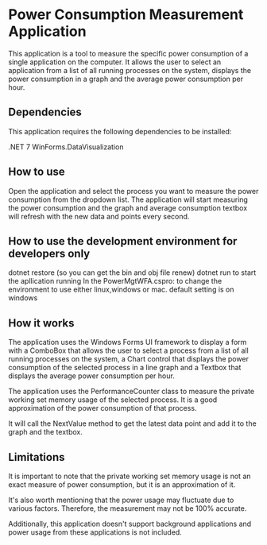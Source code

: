﻿# Power Consumption Measurement Application
This application is a tool to measure the specific power consumption of a single application on the computer. It allows the user to select an application from a list of all running processes on the system, displays the power consumption in a graph and the average power consumption per hour.

## Dependencies
This application requires the following dependencies to be installed:

.NET 7
WinForms.DataVisualization 

## How to use
Open the application and select the process you want to measure the power consumption from the dropdown list.
The application will start measuring the power consumption and the graph and average consumption textbox will refresh with the new data and points every second.

## How to use the development environment for developers only
dotnet restore (so you can get the bin and obj file renew)
dotnet run to start the apllication running
In the PowerMgtWFA.cspro: to change the environment to use either linux,windows or mac. default setting is on windows

## How it works
The application uses the Windows Forms UI framework to display a form with a ComboBox that allows the user to select a process from a list of all running processes on the system, a Chart control that displays the power consumption of the selected process in a line graph and a Textbox that displays the average power consumption per hour.

The application uses the PerformanceCounter class to measure the private working set memory usage of the selected process. It is a good approximation of the power consumption of that process.

It will call the NextValue method to get the latest data point and add it to the graph and the textbox.

## Limitations
It is important to note that the private working set memory usage is not an exact measure of power consumption, but it is an approximation of it.

It's also worth mentioning that the power usage may fluctuate due to various factors. Therefore, the measurement may not be 100% accurate.

Additionally, this application doesn't support background applications and power usage from these applications is not included.
